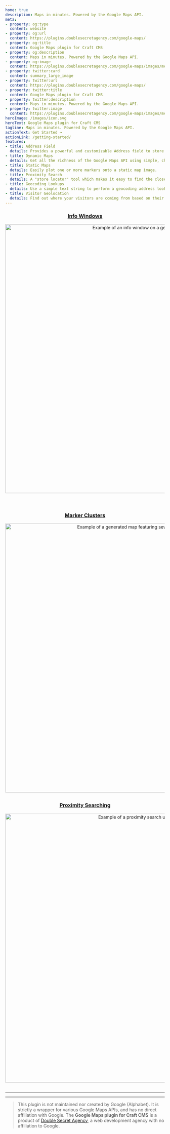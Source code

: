 ```yaml
---
home: true
description: Maps in minutes. Powered by the Google Maps API.
meta:
- property: og:type
  content: website
- property: og:url
  content: https://plugins.doublesecretagency.com/google-maps/
- property: og:title
  content: Google Maps plugin for Craft CMS
- property: og:description
  content: Maps in minutes. Powered by the Google Maps API.
- property: og:image
  content: https://plugins.doublesecretagency.com/google-maps/images/meta/google-maps.png
- property: twitter:card
  content: summary_large_image
- property: twitter:url
  content: https://plugins.doublesecretagency.com/google-maps/
- property: twitter:title
  content: Google Maps plugin for Craft CMS
- property: twitter:description
  content: Maps in minutes. Powered by the Google Maps API.
- property: twitter:image
  content: https://plugins.doublesecretagency.com/google-maps/images/meta/google-maps.png
heroImage: /images/icon.svg
heroText: Google Maps plugin for Craft CMS
tagline: Maps in minutes. Powered by the Google Maps API.
actionText: Get Started →
actionLink: /getting-started/
features:
- title: Address Field
  details: Provides a powerful and customizable Address field to store location data.
- title: Dynamic Maps
  details: Get all the richness of the Google Maps API using simple, chainable methods.
- title: Static Maps
  details: Easily plot one or more markers onto a static map image.
- title: Proximity Search
  details: A "store locator" tool which makes it easy to find the closest locations.
- title: Geocoding Lookups
  details: Use a simple text string to perform a geocoding address lookup.
- title: Visitor Geolocation
  details: Find out where your visitors are coming from based on their IP address.
---
```


<div align="center" style="margin-bottom:60px">
    <a href="/google-maps/dynamic-maps/info-windows">
        <h3 style="text-align:center">Info Windows</h3>
        <img class="dropshadow" :src="$withBase('/images/maps/info-window.png')" alt="Example of an info window on a generated map" width="850"/>
    </a>
</div>

<div align="center" style="margin-bottom:30px">
    <a href="/google-maps/dynamic-maps/clustering-markers">
        <h3 style="text-align:center">Marker Clusters</h3>
        <img class="dropshadow" :src="$withBase('/images/maps/clustering-markers.png')" alt="Example of a generated map featuring several marker clusters" width="850"/>
    </a>
</div>

<div align="center" style="margin-bottom:30px">
    <a href="/google-maps/proximity-search">
        <h3 style="text-align:center">Proximity Searching</h3>
        <img class="dropshadow" :src="$withBase('/images/guides/sprig.png')" alt="Example of a proximity search using Sprig" width="850"/>
    </a>
</div>

---
---

> This plugin is not maintained nor created by Google (Alphabet). It is strictly a wrapper for various Google Maps APIs, and has no direct affiliation with Google. The **Google Maps plugin for Craft CMS** is a product of [Double Secret Agency](https://www.doublesecretagency.com), a web development agency with no affiliation to Google.
